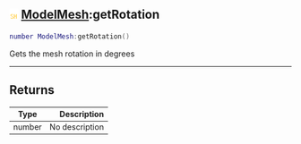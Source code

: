 ## ![shared](../../.gitbook/assets/shared.png) [ModelMesh](modelmesh):getRotation

```lua
number ModelMesh:getRotation()
```

Gets the mesh rotation in degrees

------
## Returns

| Type   | Description |
| ------ | ----------: |
| number | No description |

